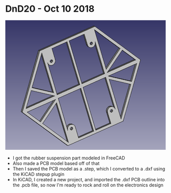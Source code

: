 # DnD20 - Oct 10 2018

![suspension](https://github.com/MatthewCLind/DnD20/blob/master/MCAD/screenshots/suspension.png)

* I got the rubber suspension part modeled in FreeCAD
* Also made a PCB model based off of that
* Then I saved the PCB model as a .step, which I converted to a .dxf using the KiCAD stepup plugin
* In KiCAD, I created a new project, and imported the .dxf PCB outline into the .pcb file, so now I'm ready to rock and roll on the electronics design